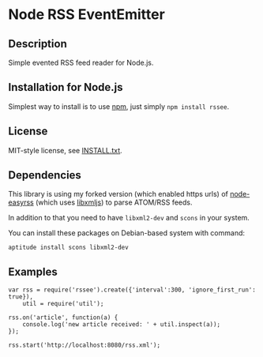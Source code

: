 Node RSS EventEmitter
=====================

Description
-----------

Simple evented RSS feed reader for Node.js.

Installation for Node.js
------------------------

Simplest way to install is to use [npm](http://npmjs.org/), just simply `npm install rssee`.

License
-------

MIT-style license, see [INSTALL.txt](http://github.com/jheusala/node-rssee/blob/master/LICENSE.txt).

Dependencies
------------

This library is using my forked version (which enabled https urls) of [node-easyrss](https://github.com/jheusala/node-easyrss) 
(which uses [libxmljs](https://github.com/polotek/libxmljs)) to parse ATOM/RSS feeds.

In addition to that you need to have `libxml2-dev` and `scons` in your system.

You can install these packages on Debian-based system with command:

	aptitude install scons libxml2-dev

Examples
--------

	var rss = require('rssee').create({'interval':300, 'ignore_first_run': true}),
	    util = require('util');
	
	rss.on('article', function(a) {
		console.log('new article received: ' + util.inspect(a));
	});
	
	rss.start('http://localhost:8080/rss.xml');

